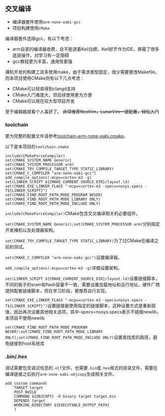 ## 交叉编译
- 编译器套件使用`arm-none-eabi-gcc`
- 项目构建使用`CMake`

编译器套件选择gcc，有以下考虑：
- arm自家的编译器收费，总不能逮着Keil白嫖。Keil好歹作为IDE，屏蔽了很多底层操作，对学习有一定阻碍
- gcc教程更为丰富，通用性更强

裸机开发的构建工具多使用make，由于需求类型固定，很少需要更改Makefile，而本项目使用CMake则有以下几点考虑：
- CMake可以轻易得到clangd支持
- CMake入门难度大，但后续使用更为方便
- CMake可以用在较大型项目开发

至于编辑器就看个人喜好了。
<strike>
非常推荐NeoVim，LunarVim一键配置，轻松入门
</strike>

### toolchain
更为完整的配置文件请参考[toolchain-arm-none-eabi.cmake](https://github.com/jobroe/cmake-arm-embedded/blob/master/toolchain-arm-none-eabi.cmake)。

以下是本项目的`toolchain.cmake`
```
include(CMakeForceCompiler)
set(CMAKE_SYSTEM_NAME Generic)
set(CMAKE_SYSTEM_PROCESSOR arm)
set(CMAKE_TRY_COMPILE_TARGET_TYPE STATIC_LIBRARY)
set(CMAKE_C_COMPILER "arm-none-eabi-gcc")
add_compile_options(-mcpu=cortex-m3 -g)
set(LINKER_SCRIPT ${CMAKE_CURRENT_SOURCE_DIR}/layout.ld)
set(CMAKE_EXE_LINKER_FLAGS "-mcpu=cortex-m3 -specs=nosys.specs -T${LINKER_SCRIPT}")
set(CMAKE_FIND_ROOT_PATH_MODE_PROGRAM NEVER)
set(CMAKE_FIND_ROOT_PATH_MODE_LIBRARY ONLY)
set(CMAKE_FIND_ROOT_PATH_MODE_INCLUDE ONLY)
```
`include(CMakeForceCompiler)`CMake包含交叉编译相关的必要组件。

`set(CMAKE_SYSTEM_NAME Generic);set(CMAKE_SYSTEM_PROCESSOR arm)`分别指定开发裸机以及处理器架构。

`set(CMAKE_TRY_COMPILE_TARGET_TYPE STATIC_LIBRARY)`为了过CMake在编译之前的测试。

`set(CMAKE_C_COMPILER "arm-none-eabi-gcc")`设置编译器。

`add_compile_options(-mcpu=cortex-m3 -g)`详细设置架构。

`set(LINKER_SCRIPT ${CMAKE_CURRENT_SOURCE_DIR}/layout.ld)`设置链接脚本，不同的板子的sram和flash容量不一致，需要设置加载地址和运行地址。硬件厂商提供配套链接脚本，但在学习阶段，更推荐自行实现。

`set(CMAKE_EXE_LINKER_FLAGS "-mcpu=cortex-m3 -specs=nosys.specs -T${LINKER_SCRIPT}")`设置链接器使用指定的链接脚本，这种设置方式是重新赋值，因此再次设置其他相关选项。其中-specs=nosys.specs表示不链接newlib，本项目不使用newlib

`set(CMAKE_FIND_ROOT_PATH_MODE_PROGRAM NEVER);set(CMAKE_FIND_ROOT_PATH_MODE_LIBRARY ONLY);set(CMAKE_FIND_ROOT_PATH_MODE_INCLUDE ONLY)`设置查找库的路径，避免链接到host系统库

### .bin/.hex
调试需要包含调试信息的`.elf`文件，也需要`.bin`或`.hex`格式的烧录文件，需要在编译链接之后执行`arm-none-eabi-objcopy`生成相关文件。
```
add_custom_command(
    TARGET target
    POST_BUILD
    COMMAND ${OBJCOPY} -O binary target target.bin
    DEPENDS target
    WORKING_DIRECTORY ${EXECUTABLE_OUTPUT_PATH}
    )
```
